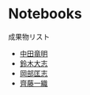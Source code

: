 # Notebooks

成果物リスト

* [中田竜明](http://nbviewer.jupyter.org/github/nswa17/DA_alg.jl/blob/master/DA.ipynb?flush_cache=true)
* [鈴木大志](http://nbviewer.jupyter.org/github/SUZUKITAISHI/matching/blob/master/Deffered%20Acceptance%28%E6%8F%90%E5%87%BA%E7%94%A8%29.ipynb)
* [岡部匡志](http://nbviewer.jupyter.org/github/M-okb/DA-Matching/blob/master/one-to-one.ipynb)
* [齊藤一織](http://nbviewer.jupyter.org/github/IoriS/My-/blob/master/deferred_acceptance.ipynb)
